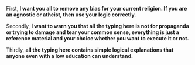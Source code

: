 First, **I want you all to remove any bias for your current religion. If you are an agnostic or atheist, then use your logic correctly.**

Secondly, **I want to warn you that all the typing here is not for propaganda or trying to damage and tear your common sense, everything is just a reference material and your choice whether you want to execute it or not.**

Thirdly, **all the typing here contains simple logical explanations that anyone even with a low education can understand.**

